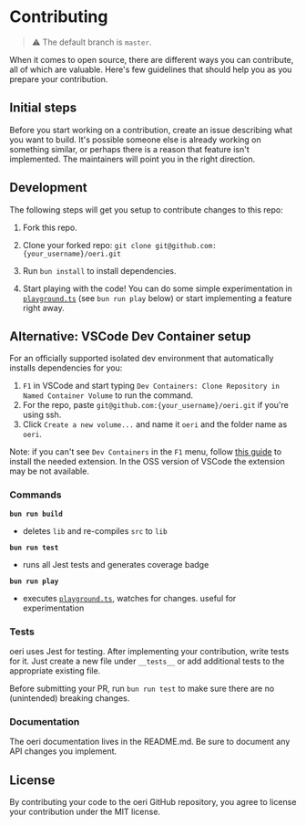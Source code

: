 # Contributing

> ⚠ The default branch is `master`.

When it comes to open source, there are different ways you can contribute, all
of which are valuable. Here's few guidelines that should help you as you prepare
your contribution.

## Initial steps

Before you start working on a contribution, create an issue describing what you want to build. It's possible someone else is already working on something similar, or perhaps there is a reason that feature isn't implemented. The maintainers will point you in the right direction.

## Development

The following steps will get you setup to contribute changes to this repo:

1. Fork this repo.

2. Clone your forked repo: `git clone git@github.com:{your_username}/oeri.git`

3. Run `bun install` to install dependencies.

4. Start playing with the code! You can do some simple experimentation in [`playground.ts`](playground.ts) (see `bun run play` below) or start implementing a feature right away.

## Alternative: VSCode Dev Container setup

For an officially supported isolated dev environment that automatically installs dependencies for you:

1. `F1` in VSCode and start typing `Dev Containers: Clone Repository in Named Container Volume` to run the command.
2. For the repo, paste `git@github.com:{your_username}/oeri.git` if you're using ssh.
3. Click `Create a new volume...` and name it `oeri` and the folder name as `oeri`.

Note: if you can't see `Dev Containers` in the `F1` menu, follow [this guide](https://code.visualstudio.com/docs/devcontainers/tutorial) to install the needed extension.
In the OSS version of VSCode the extension may be not available.

### Commands

**`bun run build`**

- deletes `lib` and re-compiles `src` to `lib`

**`bun run test`**

- runs all Jest tests and generates coverage badge

**`bun run play`**

- executes [`playground.ts`](playground.ts), watches for changes. useful for experimentation

### Tests

oeri uses Jest for testing. After implementing your contribution, write tests for it. Just create a new file under `__tests__` or add additional tests to the appropriate existing file.

Before submitting your PR, run `bun run test` to make sure there are no (unintended) breaking changes.

### Documentation

The oeri documentation lives in the README.md. Be sure to document any API changes you implement.

## License

By contributing your code to the oeri GitHub repository, you agree to
license your contribution under the MIT license.
